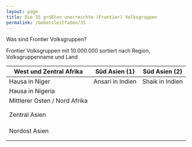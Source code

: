 ```yaml
---
layout: page
title: Die 35 größten unerreichte (Frontier) Volksgruppen
permalink: /Gebetsleitfaden/35
---
```

Was sind Frontier Volksgruppen?

Frontier Volksgruppen mit 10.000.000 sortiert nach Region, Volksgruppenname und Land

| West und Zentral Afrika       	| Süd Asien (1)    	| Süd Asien (2)   	|
|-------------------------------	|------------------	|-----------------	|
| Hausa in Niger                	| Ansari in Indien 	| Shaik in Indien 	|
| Hausa in Nigeria              	|                  	|                 	|
| Mittlerer Osten / Nord Afrika 	|                  	|                 	|
|                               	|                  	|                 	|
|                               	|                  	|                 	|
| Zentral Asien                 	|                  	|                 	|
|                               	|                  	|                 	|
|                               	|                  	|                 	|
|                               	|                  	|                 	|
| Nordost Asien                 	|                  	|                 	|
|                               	|                  	|                 	|
|                               	|                  	|                 	|
